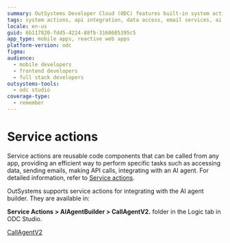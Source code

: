 ```yaml
---
summary: OutSystems Developer Cloud (ODC) features built-in system actions accessible through the Logic tab for both client and server actions.
tags: system actions, api integration, data access, email services, ai integration
locale: en-us
guid: 6b117820-fdd5-4224-88fb-3160685395c5
app_type: mobile apps, reactive web apps
platform-version: odc
figma:
audience:
  - mobile developers
  - frontend developers
  - full stack developers
outsystems-tools:
  - odc studio
coverage-type:
  - remember
---
```


# Service actions

Service actions are reusable code components that can be called from any app, providing an efficient way to perform specific tasks such as accessing data, sending emails, making API calls, integrating with an AI agent. For detailed information, refer to [Service actions](../../app-architecture/service-actions.md).

OutSystems supports service actions for integrating with the AI agent builder. They are available in:

**Service Actions > AIAgentBuilder > CallAgentV2.** folder in the Logic tab in ODC Studio.

[CallAgentV2](call-agent-function-calling.md)
